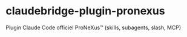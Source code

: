 # claudebridge-plugin-pronexus
Plugin Claude Code officiel ProNeXus™ (skills, subagents, slash, MCP)
